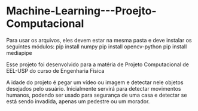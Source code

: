 # Machine-Learning---Proejto-Computacional
Para usar os arquivos, eles devem estar na mesma pasta e deve instalar os seguintes módulos:
  pip install numpy
  pip install opencv-python
  pip install mediapipe
  
Esse projeto foi desenvolvido para a matéria de Projeto Computacional de EEL-USP do curso de Engenharia Física

A idade do projeto é pegar um vídeo ou imagem e detectar nele objetos desejados pelo usuário. 
Inicialmente servirá para detectar movimentos humanos, podendo ser usado para segurança de uma casa e detectar se está sendo invadida, apenas um pedestre ou um morador.
